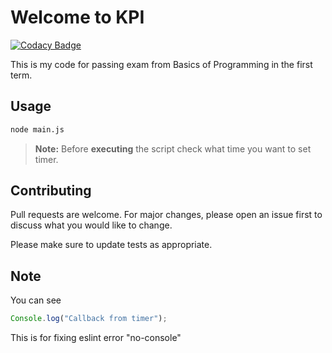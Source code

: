# Welcome to KPI
[![Codacy Badge](https://api.codacy.com/project/badge/Grade/f2c29b96a88e4453a7c5ac9a8a39a9da)](https://www.codacy.com/manual/mezgoodle/exam_first_term?utm_source=github.com&amp;utm_medium=referral&amp;utm_content=mezgoodle/exam_first_term&amp;utm_campaign=Badge_Grade)

This is my code for passing exam from Basics of Programming in the first term.

## Usage

```bash
node main.js
```
> **Note:** Before **executing** the script check what time you want to set timer.

## Contributing
Pull requests are welcome. For major changes, please open an issue first to discuss what you would like to change.

Please make sure to update tests as appropriate.

## Note
You can see
```js 
Console.log("Callback from timer");
```
This is for fixing eslint error "no-console"
